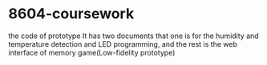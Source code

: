 # 8604-coursework
the code of prototype
It has two documents that one is for the humidity and temperature detection and LED programming, and the rest is the web interface of memory game(Low-fidelity prototype)
